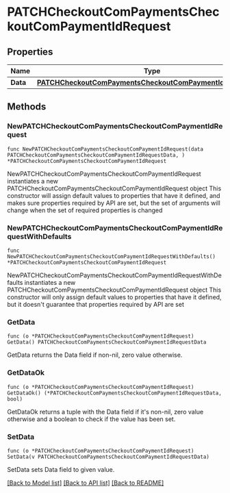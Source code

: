 # PATCHCheckoutComPaymentsCheckoutComPaymentIdRequest

## Properties

Name | Type | Description | Notes
------------ | ------------- | ------------- | -------------
**Data** | [**PATCHCheckoutComPaymentsCheckoutComPaymentIdRequestData**](PATCHCheckoutComPaymentsCheckoutComPaymentIdRequestData.md) |  | 

## Methods

### NewPATCHCheckoutComPaymentsCheckoutComPaymentIdRequest

`func NewPATCHCheckoutComPaymentsCheckoutComPaymentIdRequest(data PATCHCheckoutComPaymentsCheckoutComPaymentIdRequestData, ) *PATCHCheckoutComPaymentsCheckoutComPaymentIdRequest`

NewPATCHCheckoutComPaymentsCheckoutComPaymentIdRequest instantiates a new PATCHCheckoutComPaymentsCheckoutComPaymentIdRequest object
This constructor will assign default values to properties that have it defined,
and makes sure properties required by API are set, but the set of arguments
will change when the set of required properties is changed

### NewPATCHCheckoutComPaymentsCheckoutComPaymentIdRequestWithDefaults

`func NewPATCHCheckoutComPaymentsCheckoutComPaymentIdRequestWithDefaults() *PATCHCheckoutComPaymentsCheckoutComPaymentIdRequest`

NewPATCHCheckoutComPaymentsCheckoutComPaymentIdRequestWithDefaults instantiates a new PATCHCheckoutComPaymentsCheckoutComPaymentIdRequest object
This constructor will only assign default values to properties that have it defined,
but it doesn't guarantee that properties required by API are set

### GetData

`func (o *PATCHCheckoutComPaymentsCheckoutComPaymentIdRequest) GetData() PATCHCheckoutComPaymentsCheckoutComPaymentIdRequestData`

GetData returns the Data field if non-nil, zero value otherwise.

### GetDataOk

`func (o *PATCHCheckoutComPaymentsCheckoutComPaymentIdRequest) GetDataOk() (*PATCHCheckoutComPaymentsCheckoutComPaymentIdRequestData, bool)`

GetDataOk returns a tuple with the Data field if it's non-nil, zero value otherwise
and a boolean to check if the value has been set.

### SetData

`func (o *PATCHCheckoutComPaymentsCheckoutComPaymentIdRequest) SetData(v PATCHCheckoutComPaymentsCheckoutComPaymentIdRequestData)`

SetData sets Data field to given value.



[[Back to Model list]](../README.md#documentation-for-models) [[Back to API list]](../README.md#documentation-for-api-endpoints) [[Back to README]](../README.md)


